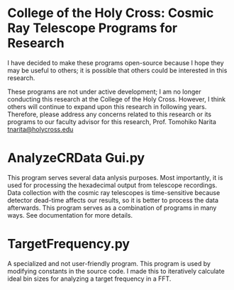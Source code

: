 # College of the Holy Cross: Cosmic Ray Telescope Programs for Research

I have decided to make these programs open-source because I hope they may be useful to others; it is possible that others could be interested in this research.

These programs are not under active development; I am no longer conducting this research at the College of the Holy Cross. However, I think others will continue to expand upon this research in following years. Therefore, please address any concerns related to this research or its programs to our faculty advisor for this research, Prof. Tomohiko Narita tnarita@holycross.edu

# AnalyzeCRData Gui.py
This program serves several data anlysis purposes. Most importantly, it is used for processing the hexadecimal output from telescope recordings. Data collection with the cosmic ray telescopes is time-sensitive because detector dead-time affects our results, so it is better to process the data afterwards. This program serves as a combination of programs in many ways. See documentation for more details.

# TargetFrequency.py
A specialized and not user-friendly program. This program is used by modifying constants in the source code. I made this to iteratively calculate ideal bin sizes for analyzing a target frequency in a FFT. 
